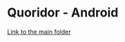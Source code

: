 # Quoridor - Android
[Link to the main folder](https://github.com/simon-martineau/quoridor-android/tree/master/app/src/main/java/simon/app/quoridor)
